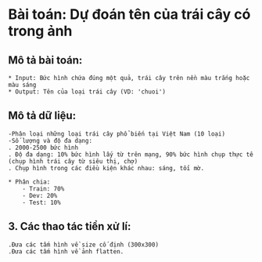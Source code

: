 # Bài toán: Dự đoán tên của trái cây có trong ảnh
## Mô tả bài toán:
	* Input: Bức hình chứa đúng một quả, trái cây trên nền màu trắng hoặc màu sáng
	* Output: Tên của loại trái cây (VD: 'chuoi')
## Mô tả dữ liệu:
	-Phân loại những loại trái cây phổ biến tại Việt Nam (10 loại)
	-Số lượng và độ đa dạng:
	. 2000-2500 bức hình
	. Độ đa dạng: 10% bức hình lấy từ trên mạng, 90% bức hình chụp thực tế (chụp hình trái cây từ siêu thị, chợ)
	. Chụp hình trong các điều kiện khác nhau: sáng, tối mờ.

	* Phân chia: 
		- Train: 70%
		- Dev: 20%
		- Test: 10%
## 3.	Các thao tác tiền xử lí:
	.Đưa các tấm hình về size cố định (300x300)
	.Đưa các tấm hình về ảnh flatten.

